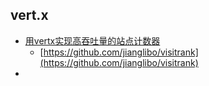 ## vert.x
- [用vertx实现高吞吐量的站点计数器](https://my.oschina.net/jianglibo/blog/215890)
    - [https://github.com/jianglibo/visitrank](https://github.com/jianglibo/visitrank)
 - []()